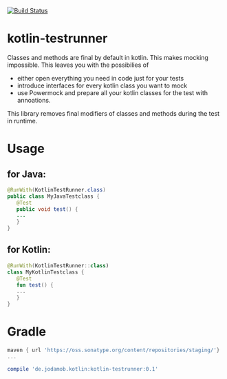 [![Build Status](https://travis-ci.org/dpreussler/kotlin-testrunner.svg?branch=master)](https://travis-ci.org/dpreussler/kotlin-testrunner)


# kotlin-testrunner

Classes and methods are final by default in kotlin.
This makes mocking impossible. This leaves you with the possibilies of 
* either open everything you need in code just for your tests 
* introduce interfaces for every kotlin class you want to mock 
* use Powermock and prepare all your kotlin classes for the test with annoations.

This library removes final modifiers of classes and methods during the test in runtime.

Usage
=====
for Java:
--------
```java
@RunWith(KotlinTestRunner.class)
public class MyJavaTestclass {
   @Test 
   public void test() {
   ...
   }
}
```
for Kotlin:
--------
```kotlin
@RunWith(KotlinTestRunner::class)
class MyKotlinTestclass {
   @Test 
   fun test() {
   ...
   }
}
```


Gradle
======

```groovy
maven { url 'https://oss.sonatype.org/content/repositories/staging/'}
...

compile 'de.jodamob.kotlin:kotlin-testrunner:0.1'
 
```
